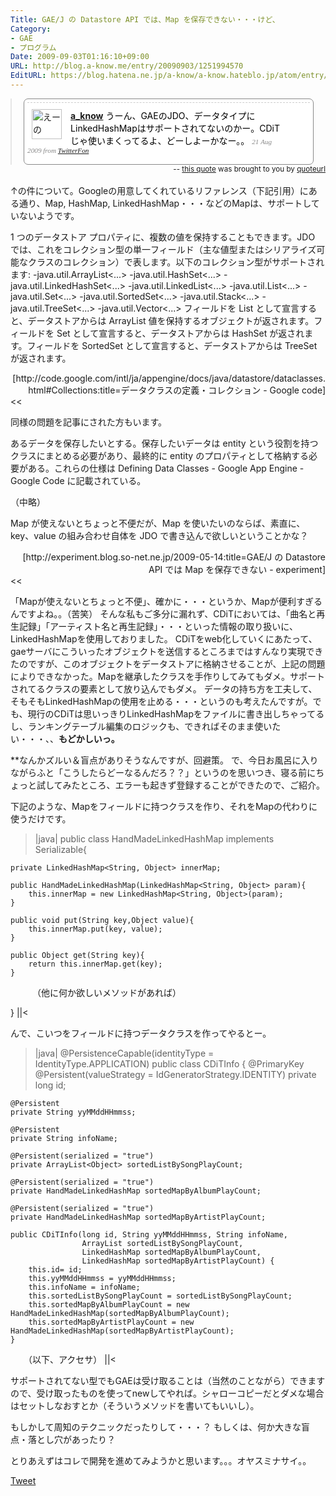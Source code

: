 ```yaml
---
Title: GAE/J の Datastore API では、Map を保存できない・・・けど、
Category:
- GAE
- プログラム
Date: 2009-09-03T01:16:10+09:00
URL: http://blog.a-know.me/entry/20090903/1251994570
EditURL: https://blog.hatena.ne.jp/a-know/a-know.hateblo.jp/atom/entry/12921228815727979963
---
```



<!-- QuoteURL styled embed start --> <blockquote class="quoteurl-block" style="margin:0;padding:0;"> <ol class="quoteurl-quote" style="background-color:#fff;color:#000;padding:.4em;border:1px solid #888;-moz-border-radius: .5em;border-radius: .5em;width:90%;max-width:700px;margin:auto;"> <li class="hentry status u-a_know" style="clear:both;list-style:none;padding-top:.7em;padding-bottom:.7em;border-top:1px dashed #ccc;position:relative;background-color:#fff;"> <div class="thumb vcard author" style="float:left;margin-right:1em;margin-left:.5em;"> <a class="url" href="http://twitter.com/a_know"><img width="48" height="48" style="border:none;" src="//a1.twimg.com/profile_images/305355464/IMG_0173_r_normal.JPG" class="photo fn" alt="えーの"/></a> </div> <div class="status-body" style="margin-right:30px;padding-right:1em;"> <a class="author" style="font-weight:bold;" title="えーの" href="http://twitter.com/a_know">a_know</a> <span class="entry-content" style="font-style:normal">うーん、GAEのJDO、データタイプにLinkedHashMapはサポートされてないのかー。CDiTじゃ使いまくってるよ、どーしよーかなー。。</span> <span class="meta entry-meta" style="color:#888;font-family:georgia;font-size:0.8em;font-style:italic;"> <a rel="bookmark" class="entry-date" style="color:#888;text-decoration:none;" href="http://twitter.com/a_know/status/3450910306" onmouseover="this.style.textDecoration='underline';" onmouseout="this.style.textDecoration='none';"> <span title="2009-08-21 14:48:22" class="published">21 Aug 2009</span> </a> <span>from <a href="http://twitterfon.net/" rel="nofollow">TwitterFon</a></span> </span> </div> <div class="actions" style="position:relative;clear:both;"></div> </li></ol> </blockquote><small class="quoteurl-cite" style="float:right;"> -- <a href="http://www.quoteurl.com/phcjx">this quote</a> was brought to you by <a href="http://www.quoteurl.com">quoteurl</a></small> <br class="quoteurl-end" style="clear:both;" /> <!-- QuoteURL embed end -->
↑の件について。Googleの用意してくれているリファレンス（下記引用）にある通り、Map, HashMap, LinkedHashMap・・・などのMapは、サポートしていないようです。


>>
1 つのデータストア プロパティに、複数の値を保持することもできます。JDO では、これをコレクション型の単一フィールド（主な値型またはシリアライズ可能なクラスのコレクション）で表します。以下のコレクション型がサポートされます:
-java.util.ArrayList<...>
-java.util.HashSet<...>
-java.util.LinkedHashSet<...>
-java.util.LinkedList<...>
-java.util.List<...>
-java.util.Set<...>
-java.util.SortedSet<...>
-java.util.Stack<...>
-java.util.TreeSet<...>
-java.util.Vector<...>
フィールドを List として宣言すると、データストアからは ArrayList 値を保持するオブジェクトが返されます。フィールドを Set として宣言すると、データストアからは HashSet が返されます。フィールドを SortedSet として宣言すると、データストアからは TreeSet が返されます。
<div align="right">[http://code.google.com/intl/ja/appengine/docs/java/datastore/dataclasses.html#Collections:title=データクラスの定義・コレクション - Google code]</div>
<<


同様の問題を記事にされた方もいます。


>>
あるデータを保存したいとする。保存したいデータは entity という役割を持つクラスにまとめる必要があり、最終的に entity のプロパティとして格納する必要がある。これらの仕様は Defining Data Classes - Google App Engine - Google Code に記載されている。

（中略）

Map が使えないとちょっと不便だが、Map を使いたいのならば、素直に、key、value の組み合わせ自体を JDO で書き込んで欲しいということかな？
<div align="right">[http://experiment.blog.so-net.ne.jp/2009-05-14:title=GAE/J の Datastore API では Map を保存できない - experiment]</div>
<<


「Mapが使えないとちょっと不便」、確かに・・・というか、Mapが便利すぎるんですよね。。（苦笑）
そんな私もご多分に漏れず、CDiTにおいては、「曲名と再生記録」「アーティスト名と再生記録」・・・といった情報の取り扱いに、LinkedHashMapを使用しておりました。
CDiTをweb化していくにあたって、gaeサーバにこういったオブジェクトを送信するところまではすんなり実現できたのですが、このオブジェクトをデータストアに格納させることが、上記の問題によりできなかった。Mapを継承したクラスを手作りしてみてもダメ。サポートされてるクラスの要素として放り込んでもダメ。
データの持ち方を工夫して、そもそもLinkedHashMapの使用を止める・・・というのも考えたんですが。でも、現行のCDiTは思いっきりLinkedHashMapをファイルに書き出しちゃってるし、ランキングテーブル編集のロジックも、できればそのまま使いたい・・・、、<span style="font-weight:bold;">もどかしいっ。</span>


**なんかズルい＆盲点がありそうなんですが、回避策。
で、今日お風呂に入りながらふと「こうしたらどーなるんだろ？？」というのを思いつき、寝る前にちょっと試してみたところ、エラーも起きず登録することができたので、ご紹介。

下記のような、Mapをフィールドに持つクラスを作り、それをMapの代わりに使うだけです。


>|java|
public class HandMadeLinkedHashMap implements Serializable{

	private LinkedHashMap<String, Object> innerMap;

	public HandMadeLinkedHashMap(LinkedHashMap<String, Object> param){
		this.innerMap = new LinkedHashMap<String, Object>(param);
	}

	public void put(String key,Object value){
		this.innerMap.put(key, value);
	}

	public Object get(String key){
		return this.innerMap.get(key);
	}
	
　　　（他に何か欲しいメソッドがあれば）
	
}
||<


んで、こいつをフィールドに持つデータクラスを作ってやるとー。


>|java|
@PersistenceCapable(identityType = IdentityType.APPLICATION)
public class CDiTInfo {
    @PrimaryKey
    @Persistent(valueStrategy = IdGeneratorStrategy.IDENTITY)
    private long id;

    @Persistent
    private String yyMMddHHmmss;

    @Persistent
    private String infoName;

    @Persistent(serialized = "true")
    private ArrayList<Object> sortedListBySongPlayCount;

    @Persistent(serialized = "true")
    private HandMadeLinkedHashMap sortedMapByAlbumPlayCount;

    @Persistent(serialized = "true")
    private HandMadeLinkedHashMap sortedMapByArtistPlayCount;

    public CDiTInfo(long id, String yyMMddHHmmss, String infoName, 
                    ArrayList sortedListBySongPlayCount, 
                    LinkedHashMap sortedMapByAlbumPlayCount, 
                    LinkedHashMap sortedMapByArtistPlayCount) {
        this.id= id;
        this.yyMMddHHmmss = yyMMddHHmmss;
        this.infoName = infoName;
        this.sortedListBySongPlayCount = sortedListBySongPlayCount;
        this.sortedMapByAlbumPlayCount = new HandMadeLinkedHashMap(sortedMapByAlbumPlayCount);
        this.sortedMapByArtistPlayCount = new HandMadeLinkedHashMap(sortedMapByArtistPlayCount);
    }

　　（以下、アクセサ）
||<


サポートされてない型でもGAEは受け取ることは（当然のことながら）できますので、受け取ったものを使ってnewしてやれば。シャローコピーだとダメな場合はセットしなおすとか（そういうメソッドを書いてもいいし）。


もしかして周知のテクニックだったりして・・・？
もしくは、何か大きな盲点・落とし穴があったり？


とりあえずはコレで開発を進めてみようかと思います。。。オヤスミナサイ。。



<a href="http://twitter.com/share" class="twitter-share-button" data-count="horizontal" data-via="a_know" data-related="CDiT_info" data-lang="ja">Tweet</a><script type="text/javascript" src="//platform.twitter.com/widgets.js"></script>
